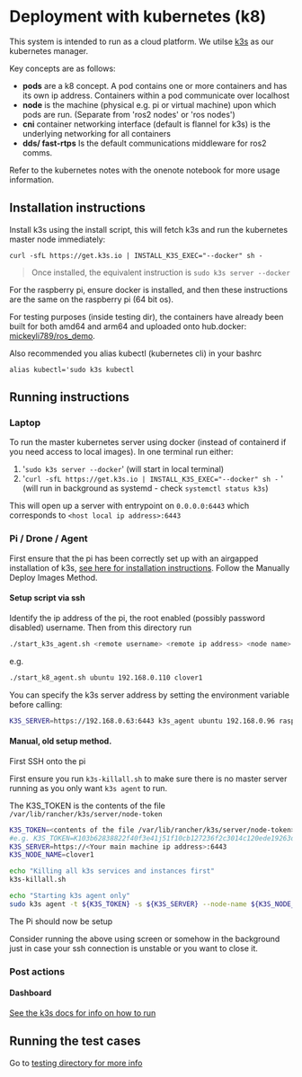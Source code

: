 # Deployment with kubernetes (k8)

This system is intended to run as a cloud platform. We utilse [k3s](https://rancher.com/docs/k3s/latest/en/quick-start/) as our kubernetes manager. 

Key concepts are as follows:
- **pods** are a k8 concept. A pod contains one or more containers and has its own ip address. Containers within a pod communicate over localhost
- **node** is the machine (physical e.g. pi or virtual machine) upon which pods are run. (Separate from 'ros2 nodes' or 'ros nodes')
- **cni** container networking interface (default is flannel for k3s) is the underlying networking for all containers
- **dds/ fast-rtps** Is the default communications middleware for ros2 comms.

Refer to the kubernetes notes with the onenote notebook for more usage information.

## Installation instructions

Install k3s using the install script, this will fetch k3s and run the kubernetes master node immediately:
```
curl -sfL https://get.k3s.io | INSTALL_K3S_EXEC="--docker" sh -
```

> Once installed, the equivalent instruction is `sudo k3s server --docker`

For the raspberry pi, ensure docker is installed, and then these instructions are the same on the raspberry pi (64 bit os).

For testing purposes (inside testing dir), the containers have already been built for both amd64 and arm64 and uploaded onto hub.docker: [mickeyli789/ros_demo](https://hub.docker.com/r/mickeyli789/ros_demo).

Also recommended you alias kubectl (kubernetes cli) in your bashrc
```
alias kubectl='sudo k3s kubectl
```

## Running instructions

### Laptop

To run the master kubernetes server using docker (instead of containerd if you need access to local images). In one terminal run either:
1. '```sudo k3s server --docker```' (will start in local terminal)
2. '```curl -sfL https://get.k3s.io | INSTALL_K3S_EXEC="--docker" sh -``` ' (will run in background as systemd - check `systemctl status k3s`)

This will open up a server with entrypoint on `0.0.0.0:6443` which corresponds to `<host local ip address>:6443` 

### Pi / Drone / Agent
First ensure that the pi has been correctly set up with an airgapped installation of k3s, [see here for installation instructions](https://rancher.com/docs/k3s/latest/en/installation/airgap/). Follow the Manually Deploy Images Method.

#### Setup script via ssh

Identify the ip address of the pi, the root enabled (possibly password disabled) username. Then from this directory run
```bash
./start_k3s_agent.sh <remote username> <remote ip address> <node name>
```
e.g.
```bash
./start_k8_agent.sh ubuntu 192.168.0.110 clover1
```
You can specify the k3s server address by setting the environment variable before calling:
```bash
K3S_SERVER=https://192.168.0.63:6443 k3s_agent ubuntu 192.168.0.96 raspi1
```

#### Manual, old setup method.

First SSH onto the pi

First ensure you run `k3s-killall.sh` to make sure there is no master server running as you only want `k3s agent` to run.

The K3S_TOKEN is the contents of the file `/var/lib/rancher/k3s/server/node-token`

```bash
K3S_TOKEN=<contents of the file /var/lib/rancher/k3s/server/node-token>
#e.g. K3S_TOKEN=K103b62838822f40f3e41j51f10cb127236f2c3014c120ede19263da9f33fbfc859::server:2dcbb32a4cad16e20d714d88dbce4af8
K3S_SERVER=https://<Your main machine ip address>:6443
K3S_NODE_NAME=clover1

echo "Killing all k3s services and instances first"
k3s-killall.sh

echo "Starting k3s agent only"
sudo k3s agent -t ${K3S_TOKEN} -s ${K3S_SERVER} --node-name ${K3S_NODE_NAME}
```
The Pi should now be setup

Consider running the above using screen or somehow in the background just in case your ssh connection is unstable or you want to close it. 

### Post actions
#### Dashboard
[See the k3s docs for info on how to run](https://rancher.com/docs/k3s/latest/en/installation/kube-dashboard/)
## Running the test cases

Go to [testing directory for more info](testing/README.md)



